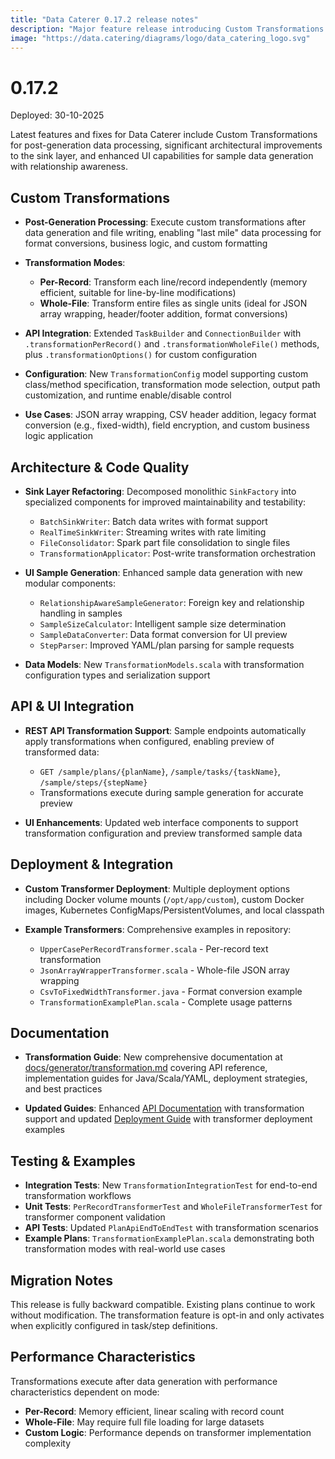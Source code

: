 ```yaml
---
title: "Data Caterer 0.17.2 release notes"
description: "Major feature release introducing Custom Transformations for post-generation data processing, architectural refactoring of sink layer, and enhanced UI sample generation with relationship-aware capabilities."
image: "https://data.catering/diagrams/logo/data_catering_logo.svg"
---
```


# 0.17.2

Deployed: 30-10-2025

Latest features and fixes for Data Caterer include Custom Transformations for post-generation data processing, significant architectural improvements to the sink layer, and enhanced UI capabilities for sample data generation with relationship awareness.

## Custom Transformations

- **Post-Generation Processing**: Execute custom transformations after data generation and file writing, enabling "last mile" data processing for format conversions, business logic, and custom formatting

- **Transformation Modes**:
  - **Per-Record**: Transform each line/record independently (memory efficient, suitable for line-by-line modifications)
  - **Whole-File**: Transform entire files as single units (ideal for JSON array wrapping, header/footer addition, format conversions)

- **API Integration**: Extended `TaskBuilder` and `ConnectionBuilder` with `.transformationPerRecord()` and `.transformationWholeFile()` methods, plus `.transformationOptions()` for custom configuration

- **Configuration**: New `TransformationConfig` model supporting custom class/method specification, transformation mode selection, output path customization, and runtime enable/disable control

- **Use Cases**: JSON array wrapping, CSV header addition, legacy format conversion (e.g., fixed-width), field encryption, and custom business logic application

## Architecture & Code Quality

- **Sink Layer Refactoring**: Decomposed monolithic `SinkFactory` into specialized components for improved maintainability and testability:
  - `BatchSinkWriter`: Batch data writes with format support
  - `RealTimeSinkWriter`: Streaming writes with rate limiting
  - `FileConsolidator`: Spark part file consolidation to single files
  - `TransformationApplicator`: Post-write transformation orchestration

- **UI Sample Generation**: Enhanced sample data generation with new modular components:
  - `RelationshipAwareSampleGenerator`: Foreign key and relationship handling in samples
  - `SampleSizeCalculator`: Intelligent sample size determination
  - `SampleDataConverter`: Data format conversion for UI preview
  - `StepParser`: Improved YAML/plan parsing for sample requests

- **Data Models**: New `TransformationModels.scala` with transformation configuration types and serialization support

## API & UI Integration

- **REST API Transformation Support**: Sample endpoints automatically apply transformations when configured, enabling preview of transformed data:
  - `GET /sample/plans/{planName}`, `/sample/tasks/{taskName}`, `/sample/steps/{stepName}`
  - Transformations execute during sample generation for accurate preview

- **UI Enhancements**: Updated web interface components to support transformation configuration and preview transformed sample data

## Deployment & Integration

- **Custom Transformer Deployment**: Multiple deployment options including Docker volume mounts (`/opt/app/custom`), custom Docker images, Kubernetes ConfigMaps/PersistentVolumes, and local classpath

- **Example Transformers**: Comprehensive examples in repository:
  - `UpperCasePerRecordTransformer.scala` - Per-record text transformation
  - `JsonArrayWrapperTransformer.scala` - Whole-file JSON array wrapping
  - `CsvToFixedWidthTransformer.java` - Format conversion example
  - `TransformationExamplePlan.scala` - Complete usage patterns

## Documentation

- **Transformation Guide**: New comprehensive documentation at [docs/generator/transformation.md](../../docs/generator/transformation.md) covering API reference, implementation guides for Java/Scala/YAML, deployment strategies, and best practices

- **Updated Guides**: Enhanced [API Documentation](../../docs/api.md) with transformation support and updated [Deployment Guide](../../docs/deployment.md) with transformer deployment examples

## Testing & Examples

- **Integration Tests**: New `TransformationIntegrationTest` for end-to-end transformation workflows
- **Unit Tests**: `PerRecordTransformerTest` and `WholeFileTransformerTest` for transformer component validation
- **API Tests**: Updated `PlanApiEndToEndTest` with transformation scenarios
- **Example Plans**: `TransformationExamplePlan.scala` demonstrating both transformation modes with real-world use cases

## Migration Notes

This release is fully backward compatible. Existing plans continue to work without modification. The transformation feature is opt-in and only activates when explicitly configured in task/step definitions.

## Performance Characteristics

Transformations execute after data generation with performance characteristics dependent on mode:
- **Per-Record**: Memory efficient, linear scaling with record count
- **Whole-File**: May require full file loading for large datasets
- **Custom Logic**: Performance depends on transformer implementation complexity
